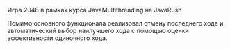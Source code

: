 Игра 2048 в рамках курса JavaMultithreading на JavaRush
 
Помимо основного функционала реализовал отмену последнего хода и автоматический выбор наилучшего хода с помощью
оценки эффективности одиночного хода.
